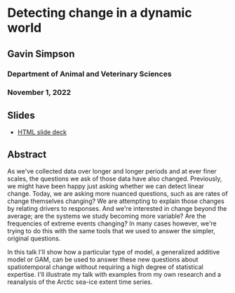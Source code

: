 # Detecting change in a dynamic world

## Gavin Simpson

### Department of Animal and Veterinary Sciences

### November 1, 2022

## Slides

* [HTML slide deck](https://gavinsimpson.github.io/open-university-seminar-nov-2022/index.html)

## Abstract

As we've collected data over longer and longer periods and at ever finer scales, the questions we ask of those data have also changed. Previously, we might have been happy just asking whether we can detect linear change. Today, we are asking more nuanced questions, such as are rates of change themselves changing? We are attempting to explain those changes by relating drivers to responses. And we're interested in change beyond the average; are the systems we study becoming more variable? Are the frequencies of extreme events changing? In many cases however, we're trying to do this with the same tools that we used to answer the simpler, original questions.

In this talk I'll show how a particular type of model, a generalized additive model or GAM, can be used to answer these new questions about spatiotemporal change without requiring a high degree of statistical expertise. I'll illustrate my talk with examples from my own research and a reanalysis of the Arctic sea-ice extent time series.
